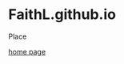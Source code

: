# FaithL.github.io
Place
<!DOCTYPE html>
<html>
<head>
<title>Loading Page</title>
</head>
<body>
<a href="index/index.html">home page</a>
</body>
</html>
